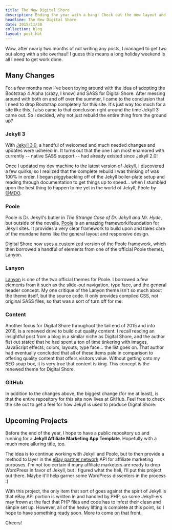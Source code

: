 ```yaml
---
title: The New Digital Shore
description: Ending the year with a bang! Check out the new layout and what's in store for the tail end of 2015 and into early 2016.
headline: The New Digital Shore
date: 2015/11/30
collection: blog
layout: post.hbt
---
```


Wow, after nearly two months of not writing any posts, I managed to get *two* out along with a site overhaul! I guess this means a long holiday weekend is all I need to get work done.

## Many Changes

For a few months now I've been toying around with the idea of adopting the Bootstrap 4 Alpha (crazy, I know) and SASS for Digital Shore. After messing around with both on and off over the summer, I came to the conclusion that I need to drop Bootstrap completely for this site. It's just way too much for a site like this. I also came to that conclusion right around the time Jekyll 3 came out. So I decided, why not just rebuild the entire thing from the ground up?

### Jekyll 3

With [Jekyll 3.0](https://jekyllrb.com/news/2015/10/26/jekyll-3-0-released/), a handful of welcomed and much needed changes and updates were ushered in. It turns out that the one I am most enamored with currently -- native SASS support -- had already existed since Jekyll 2.0!

Once I updated my dev machine to the latest version of Jekyll, I discovered a few quirks, so I realized that the complete rebuild I was thinking of was 100% in order. I began piggybacking off of the Jekyll boiler-plate setup and reading through documentation to get things up to speed... when I stumbled upon the best thing to happen to me yet in the world of Jekyll, Poole by [@MDO](https://twitter.com/mdo).

### Poole

Poole is Dr. Jekyll's butler in *The Strange Case of Dr. Jekyll and Mr. Hyde*, but outside of the novella, [Poole](https://github.com/poole/poole) is an amazing framework/foundation for Jekyll sites. It provides a very clear framework to build upon and takes care of the mundane items like the general layout and responsive design.

Digital Shore now uses a customized version of the Poole framework, which then borrowed a handful of elements from one of the official Poole themes, Lanyon.

### Lanyon

[Lanyon](https://github.com/poole/lanyon) is one of the two official themes for Poole. I borrowed a few elements from it such as the slide-out navigation, type face, and the general header concept. My one critique of the Lanyon theme isn't so much about the theme itself, but the source code. It only provides compiled CSS, not original SASS files, so that was a sort of turn off for me.

### Content

Another focus for Digital Shore throughout the tail end of 2015 and into 2016, is a renewed drive to build out quality content. I recall reading an insightful post from a blog in a similar niche as Digital Shore, and the author flat out stated that he had spent a ton of time tinkering with images, JavaScript effects, colors, layouts, type face... the list goes on. That author had eventually concluded that all of these items pale in comparison to offering quality content that offers visitors value. Without getting onto my SEO soap box, it is very true that content is king. This concept is the renewed theme for Digital Shore.

### GitHub

In addition to the changes above, the biggest change (for me at least), is that the entire repository for this site now lives at GitHub. Feel free to check the site out to get a feel for how Jekyll is used to produce Digital Shore:


## Upcoming Projects

Before the end of the year, I hope to have a public repository up and running for a **Jekyll Affiliate Marketing App Template**. Hopefully with a much more alluring title, too.

The idea is to continue working with Jekyll and Poole, but to then provide a method to layer in the [eBay partner network](https://www.ebaypartnernetwork.ebay.com/files/hub/en-US/index.html) API for affiliate marketing purposes. I'm not too certain if many affiliate marketers are ready to drop WordPress in favor of Jekyll, but I figured what the hell, I'll put this project out there. Maybe it'll help garner some WordPress dissenters in the process :)

With this project, the only item that sort of goes against the spirit of Jekyll is that eBay API portion is written in and handled by PHP, so some Jekyll-ers may frown at the fact that PHP files and code has to infest their clean and simple set up. However, all of the heavy lifting is complete at this point, so I hope to have something ready soon. More to come on that front.

Cheers!
